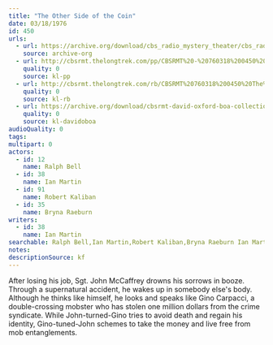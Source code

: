 ```yaml
---
title: "The Other Side of the Coin"
date: 03/18/1976
id: 450
urls: 
  - url: https://archive.org/download/cbs_radio_mystery_theater/cbs_radio_mystery_theater-0401-0450.zip/cbs_radio_mystery_theater-0401-0450%2Fcbsrmt_0450_the_other_side_of_the_coin.mp3
    source: archive-org
  - url: http://cbsrmt.thelongtrek.com/pp/CBSRMT%20-%20760318%200450%20The%20Other%20Side%20of%20the%20Coin_pp.mp3
    quality: 0
    source: kl-pp
  - url: http://cbsrmt.thelongtrek.com/rb/CBSRMT%20760318%200450%20The%20Other%20Side%20of%20the%20Coin_wuwm%20recorded%208_3_76.mp3
    quality: 0
    source: kl-rb
  - url: https://archive.org/download/cbsrmt-david-oxford-boa-collection/CBSRMT-760318-0450-repeated-760803-The-Other-Side-of-the-Coin-+-John-Denver-(128-44)_WUWM-FM-{BoA}.mp3
    quality: 0
    source: kl-davidoboa
audioQuality: 0
tags: 
multipart: 0
actors:  
  - id: 12
    name: Ralph Bell  
  - id: 38
    name: Ian Martin  
  - id: 91
    name: Robert Kaliban  
  - id: 35
    name: Bryna Raeburn
writers:  
  - id: 38
    name: Ian Martin
searchable: Ralph Bell,Ian Martin,Robert Kaliban,Bryna Raeburn Ian Martin
notes: 
descriptionSource: kf
---
```

After losing his job, Sgt. John McCaffrey drowns his sorrows in booze. Through a supernatural accident, he wakes up in somebody else's body. Although he thinks like himself, he looks and speaks like Gino Carpacci, a double-crossing mobster who has stolen one million dollars from the crime syndicate. While John-turned-Gino tries to avoid death and regain his identity, Gino-tuned-John schemes to take the money and live free from mob entanglements.